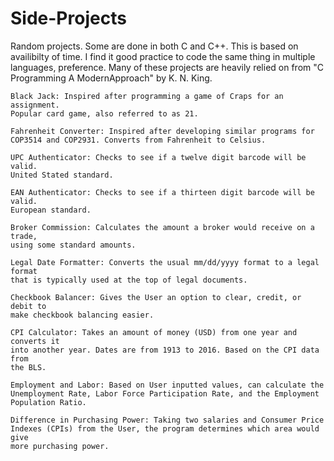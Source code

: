 # Side-Projects
Random projects. 
Some are done in both C and C++. This is based on availibilty of time. I find
it good practice to code the same thing in multiple languages, preference. Many
of these projects are heavily relied on from "C Programming A ModernApproach" by
K. N. King.

	Black Jack: Inspired after programming a game of Craps for an assignment.
	Popular card game, also referred to as 21.
	
	Fahrenheit Converter: Inspired after developing similar programs for
	COP3514 and COP2931. Converts from Fahrenheit to Celsius.
	
	UPC Authenticator: Checks to see if a twelve digit barcode will be valid. 
	United Stated standard.
	
	EAN Authenticator: Checks to see if a thirteen digit barcode will be valid.
	European standard.
	
	Broker Commission: Calculates the amount a broker would receive on a trade,
	using some standard amounts. 
	
	Legal Date Formatter: Converts the usual mm/dd/yyyy format to a legal format
	that is typically used at the top of legal documents. 
	
	Checkbook Balancer: Gives the User an option to clear, credit, or debit to
	make checkbook balancing easier. 
	
	CPI Calculator: Takes an amount of money (USD) from one year and converts it
	into another year. Dates are from 1913 to 2016. Based on the CPI data from
	the BLS.
	
	Employment and Labor: Based on User inputted values, can calculate the
	Unemployment Rate, Labor Force Participation Rate, and the Employment
	Population Ratio.
	
	Difference in Purchasing Power: Taking two salaries and Consumer Price
	Indexes (CPIs) from the User, the program determines which area would give
	more purchasing power.